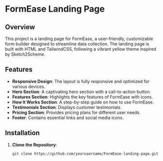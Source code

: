 # FormEase Landing Page

## Overview

This project is a landing page for FormEase, a user-friendly, customizable form builder designed to streamline data collection. The landing page is built with HTML and TailwindCSS, following a vibrant yellow theme inspired by Sketch2Scheme.

## Features

- **Responsive Design**: The layout is fully responsive and optimized for various devices.
- **Hero Section**: A captivating hero section with a call-to-action button.
- **Features Section**: Highlights the key features of FormEase with icons.
- **How It Works Section**: A step-by-step guide on how to use FormEase.
- **Testimonials Section**: Displays customer testimonials.
- **Pricing Section**: Provides pricing plans for different user needs.
- **Footer**: Contains essential links and social media icons.

## Installation

1. **Clone the Repository**:
   ```bash
   git clone https://github.com/yourusername/FormEase-landing-page.git
